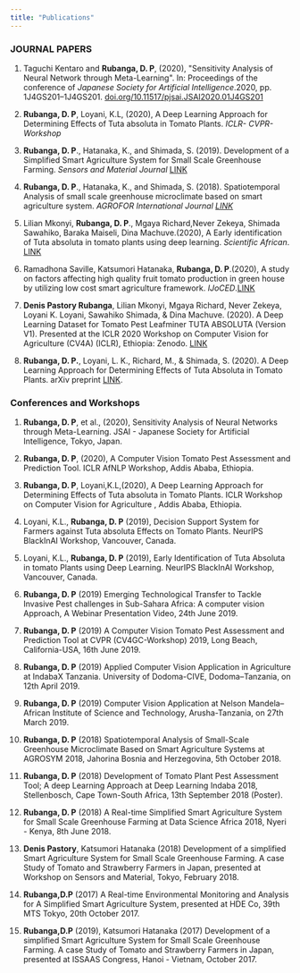 ```yaml
---
title: "Publications"
---
```


### JOURNAL PAPERS
1. Taguchi Kentaro and **Rubanga, D. P**, (2020), "Sensitivity Analysis of Neural Network through Meta-Learning". In: Proceedings of the conference of *Japanese Society for Artificial Intelligence*.2020, pp. 1J4GS201–1J4GS201. [doi.org/10.11517/pjsai.JSAI2020.01J4GS201](doi.org/10.11517/pjsai.JSAI2020.01J4GS201)
2. **Rubanga, D. P**, Loyani, K.L, (2020), A Deep Learning Approach for Determining Effects of Tuta absoluta in Tomato Plants. *ICLR- CVPR-Workshop*

3. **Rubanga, D. P**., Hatanaka, K., and Shimada, S. (2019). Development of a Simplified Smart Agriculture System for Small Scale Greenhouse Farming. *Sensors and Material Journal* [LINK](doi.org/10.18494/SAM.2019.2154)

4. **Rubanga, D. P**., Hatanaka, K., and Shimada, S. (2018). Spatiotemporal Analysis of small scale greenhouse microclimate based on smart agriculture system. *AGROFOR International Journal [LINK](DOI:10.7251/AGRENG1803056P)*

5. Lilian Mkonyi, **Rubanga, D. P**., Mgaya Richard,Never Zekeya, Shimada Sawahiko, Baraka Maiseli, Dina Machuve.(2020), A Early identification of Tuta absoluta in tomato plants using deep learning. *Scientific African*. [LINK](https://doi.org/10.1016/j.sciaf.2020.e00590)

6. Ramadhona Saville, Katsumori Hatanaka, **Rubanga, D. P**.(2020), A study on factors affecting high quality fruit tomato production in green house by utilizing low cost smart agriculture framework. *IJoCED*.[LINK](https://doi.org/10.35806/ijoced.v2i2.104)

7. **Denis Pastory Rubanga**, Lilian Mkonyi, Mgaya Richard, Never Zekeya, Loyani K. Loyani, Sawahiko Shimada, & Dina Machuve. (2020). A Deep Learning Dataset for Tomato Pest Leafminer TUTA ABSOLUTA (Version V1). Presented at the ICLR 2020 Workshop on Computer Vision for Agriculture (CV4A) (ICLR), Ethiopia: Zenodo. [LINK](http://doi.org/10.5281/zenodo.4305416)

8. **Rubanga, D. P.**, Loyani, L. K., Richard, M., & Shimada, S. (2020). A Deep Learning Approach for Determining Effects of Tuta Absoluta in Tomato Plants. arXiv preprint [LINK](arXiv:2004.04023).

### Conferences and Workshops
1. **Rubanga, D. P**, et al., (2020), Sensitivity Analysis of Neural Networks through Meta-Learning. JSAI - Japanese Society for Artificial Intelligence, Tokyo, Japan.

2. **Rubanga, D. P**, (2020), A Computer Vision Tomato Pest Assessment and Prediction Tool. ICLR AfNLP Workshop, Addis Ababa, Ethiopia.

3. **Rubanga, D. P**, Loyani,K.L,(2020), A Deep Learning Approach for Determining Effects of Tuta absoluta in Tomato Plants. ICLR Workshop on Computer Vision for Agriculture , Addis Ababa, Ethiopia.

4. Loyani, K.L., **Rubanga, D. P** (2019), Decision Support System for Farmers against Tuta absoluta Effects on Tomato Plants. NeurIPS BlackInAI Workshop, Vancouver, Canada.

5. Loyani, K.L., **Rubanga, D. P** (2019), Early Identification of Tuta Absoluta in tomato Plants using Deep Learning. NeurIPS BlackInAI Workshop, Vancouver, Canada.

6. **Rubanga, D. P** (2019) Emerging Technological Transfer to Tackle Invasive Pest challenges in Sub-Sahara Africa: A computer vision Approach, A Webinar Presentation Video, 24th June 2019.

7. **Rubanga, D. P** (2019) A Computer Vision Tomato Pest Assessment and Prediction Tool at CVPR (CV4GC-Workshop) 2019, Long Beach, California-USA, 16th June 2019.

8. **Rubanga, D. P** (2019) Applied Computer Vision Application in Agriculture at IndabaX Tanzania. University of Dodoma-CIVE, Dodoma–Tanzania, on 12th April 2019.

9. **Rubanga, D. P** (2019) Computer Vision Application at Nelson Mandela–African Institute of Science and Technology, Arusha-Tanzania, on 27th March 2019.

10. **Rubanga, D. P** (2018) Spatiotemporal Analysis of Small-Scale Greenhouse Microclimate Based on Smart Agriculture Systems at AGROSYM 2018, Jahorina Bosnia and Herzegovina, 5th October 2018.

11. **Rubanga, D. P** (2018) Development of Tomato Plant Pest Assessment Tool; A deep Learning Approach at Deep Learning Indaba 2018, Stellenbosch, Cape Town-South Africa, 13th September 2018 (Poster).

12. **Rubanga, D. P** (2018) A Real-time Simplified Smart Agriculture System for Small Scale Greenhouse Farming at Data Science Africa 2018, Nyeri - Kenya, 8th June 2018.

13. **Denis Pastory**, Katsumori Hatanaka (2018) Development of a simplified Smart Agriculture System for Small Scale Greenhouse Farming. A case Study of Tomato and Strawberry Farmers in Japan, presented at Workshop on Sensors and Material, Tokyo, February 2018.

14. **Rubanga,D.P** (2017) A Real-time Environmental Monitoring and Analysis for A Simplified Smart Agriculture System, presented at HDE Co, 39th MTS Tokyo, 20th October 2017.

15. **Rubanga,D.P** (2019), Katsumori Hatanaka (2017) Development of a simplified Smart Agriculture System for Small Scale Greenhouse Farming. A case Study of Tomato and Strawberry Farmers in Japan, presented at ISSAAS Congress, Hanoi - Vietnam, October 2017.
